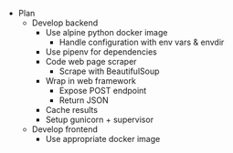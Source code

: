 - Plan
    - Develop backend
        - Use alpine python docker image
            - Handle configuration with env vars & envdir
        - Use pipenv for dependencies
        - Code web page scraper
            - Scrape with BeautifulSoup
        - Wrap in web framework
            - Expose POST endpoint
            - Return JSON
        - Cache results
        - Setup gunicorn + supervisor
    - Develop frontend
        - Use appropriate docker image

